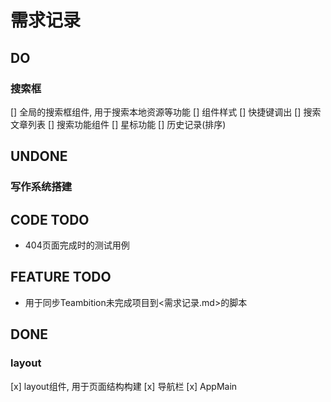 # 需求记录

## DO

### 搜索框

[] 全局的搜索框组件, 用于搜索本地资源等功能
  [] 组件样式
  [] 快捷键调出
  [] 搜索文章列表
  [] 搜索功能组件
  [] 星标功能
  [] 历史记录(排序)

## UNDONE

### 写作系统搭建

## CODE TODO

* 404页面完成时的测试用例

## FEATURE TODO

* 用于同步Teambition未完成项目到<需求记录.md>的脚本

## DONE

### layout

[x] layout组件, 用于页面结构构建
  [x] 导航栏
  [x] AppMain